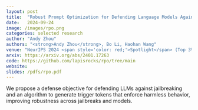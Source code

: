 ```yaml
---
layout: post
title:  "Robust Prompt Optimization for Defending Language Models Against Jailbreaking Attacks"
date:   2024-09-24
image: /images/rpo.png
categories: selected research
author: "Andy Zhou"
authors: "<strong>Andy Zhou</strong>, Bo Li, Haohan Wang"
venue: "NeurIPS 2024 <span style='color: red;'>Spotlight</span> (Top 3%)"
arxiv: https://arxiv.org/abs/2401.17263
code: https://github.com/lapisrocks/rpo/tree/main
website: 
slides: /pdfs/rpo.pdf
---
```

We propose a defense objective for defending LLMs against jailbreaking and an algorithm to generate trigger tokens that enforce harmless behavior, improving robustness across jailbreaks and models. 
